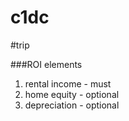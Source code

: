 # c1dc

#trip

###ROI elements
  1. rental income - must
  2. home equity - optional
  3. depreciation - optional
